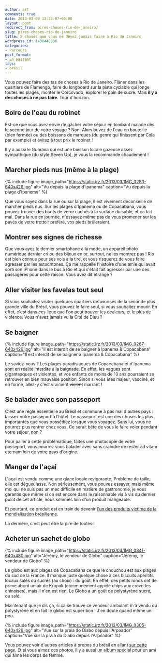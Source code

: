 ```yaml
---
author: art
comments: true
date: 2013-03-09 13:38:07+00:00
layout: post
redirect_from: pires-choses-rio-de-janeiro/
slug: pires-choses-rio-de-janeiro
title: 8 choses que vous ne devez jamais faire à Rio de Janeiro
wordpress_id: 1438448936
categories:
- Parcours
post_format:
- En passant
tags:
- brésil
---
```


Vous pouvez faire des tas de choses à Rio de Janeiro. Flâner dans les quartiers de Flamengo, faire du longboard sur la piste cyclable qui longe toutes les plages, monter le Corcovado, explorer le pain de sucre. Mais **il y a des choses à ne pas faire**. Tour d'horizon.<!-- more -->



## Boire de l'eau du robinet



Est-ce que vous avez envie de gâcher votre séjour en tombant malade dès le second jour de votre voyage ? Non. Alors buvez de l'eau en bouteille (bien fermée) ou des boissons de marques (du genre qui finissent par Cola par exemple) et évitez à tout prix le robinet !

Il y a aussi le Guarana qui est une boisson locale gazeuse assez sympathique (du style Seven Up), je vous la recommande chaudement !



## Marcher pieds nus (même à la plage)



 {% include figure image_path="https://static.irz.fr/2013/03/IMG_0283-640x426.jpg" alt="Vu depuis la plage d'Ipanema" caption="Vu depuis la plage d'Ipanema" %}


Que vous soyez dans la rue ou sur la plage, il est vivement déconseillé de marcher pieds nus. Sur les plages d'Ipanema ou de Copacabana, vous pouvez trouver des bouts de verre cachés à la surface du sable, et ça fait mal. Dans la rue en journée, n'essayez même pas de vous promener sur les pavés de votre trottoir préféré, vos pieds brûleraient.



## Montrer ses signes de richesse



Que vous ayez le dernier smartphone à la mode, un appareil photo numérique dernier cri ou des bijoux en or, surtout, ne les montrez pas ! Rio est bien connue pour ses vols à la tire, et vous risquerez de vous faire agresser par les autochtones. Ça me rappelle l'histoire d'une amie qui avait sorti son iPhone dans le bus à Rio et qui s'était fait agresser par une des passagères pour cette raison. Vous avez dit étrange ?



## Aller visiter les favelas tout seul



Si vous souhaitez visiter quelques quartiers défavorisés de la seconde plus grande ville du Brésil, vous pouvez le faire seul, si vous souhaitez mourir. En effet, c'est dans ces lieux que l'on peut trouver les dealeurs, et le plus de violence. Vous n'avez jamais vu la Cité de Dieu ?



## Se baigner



 {% include figure image_path="https://static.irz.fr/2013/03/IMG_0287-640x426.jpg" alt="Il est interdit de se baigner à Ipanema & Copacabana" caption="Il est interdit de se baigner à Ipanema & Copacabana" %}


Le saviez-vous ? Les plages paradisiaques de Copacabana et d'Ipanema sont en réalité interdite à la baignade. En effet, les vagues sont gigantesques et violentes, et vos enfants de moins de 10 ans pourraient se retrouver en bien mauvaise position. Sinon si vous êtes majeur, vacciné, et en forme, allez-y c'est vraiment <del>violent</del> marrant !



## Se balader avec son passeport



C'est une règle essentielle au Brésil et commune à pas mal d'autres pays : laissez votre passeport à l’hôtel. Le passeport est une des choses les plus importantes que vous possédiez lorsque vous voyagez. Sans lui, vous ne pourrez plus rentrer chez vous. Ce serait bête de vous le faire voler pendant votre séjour, non ?

Pour palier à cette problématique, faites une photocopie de votre passeport, vous pourrez vous balader avec sans craindre de rester ad vitam eternam loin de votre pays d'origine.



## Manger de l'açai



L'açai est vendu comme une glace locale revigorante. Problème de taille, elle est dégueulasse. Non sérieusement, vous pouvez essayer, mais même moi qui ne suis pas un mec difficile en matière de gastronomie, je vous garantis que même si on est encore dans le raisonnable vis à vis du dernier point de cet article, nous sommes loin d'un produit mangeable.

Et pourtant, ce produit est en train de devenir [l'un des produits victime de la mondialisation brésilienne](http://www.lemonde.fr/planete/article/2009/03/05/l-acai-fruit-de-la-mondialisation_1163672_3244.html).

La dernière, c'est peut être la pire de toutes !





## Acheter un sachet de globo



 {% include figure image_path="https://static.irz.fr/2013/03/IMG_0341-640x480.jpg" alt="Jérémy, le vendeur de Globo" caption="Jérémy, le vendeur de Globo" %}


Le globo est aux plages de Copacabana ce que le chouchou est aux plages du sud de la France. Il manque juste quelque chose à ces biscuits apéritifs locaux salés ou sucrés (au choix) : du goût. En effet, ces petits ronds ont de prime abord un air de Krupuk (communément appelé chips aux crevettes chinoises), mais il n'en est rien. Le Globo a un goût de polystyrène sucré, ou salé.

Maintenant que je dis ça, si ça se trouve ce vendeur ambulant m'a vendu du polystyrène et en fait le globo est super bon ! J'en doute quand même un peu.

 {% include figure image_path="https://static.irz.fr/2013/03/IMG_0305-640x426.jpg" alt="Vue sur la praia do Diabo depuis l'Arpoador" caption="Vue sur la praia do Diabo depuis l'Arpoador" %}


Vous pouvez voir d'autres articles à propos du brésil en allant [sur cette page](http://irz.fr/?s=br%C3%A9sil). Et si vous aimez ces photos, il y a aussi [un album spécial](https://irz.fr/bresil-petits-culs) pour un ami qui aime les corps de femme.
